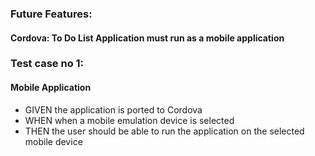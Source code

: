 ### Future Features: ###
#### Cordova: To Do List Application must run as a mobile application ####
### Test case no 1: ###
#### Mobile Application ####
- GIVEN the application is ported to Cordova
- WHEN when a mobile emulation device is selected
- THEN the user should be able to run the application on the selected mobile device
